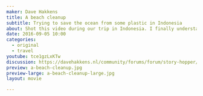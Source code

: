 ```yaml
---
maker: Dave Hakkens
title: A beach cleanup
subtitle: Trying to save the ocean from some plastic in Indonesia
about: Shot this video during our trip in Indonesia. I finally understand why people throw their trash on the ground. Also did a beach clean up here in Bali 95% plastic!
date: 2016-09-05 10:00
categories:
  - original
  - travel
youtube: tce1gzLxKTw
discussion: https://davehakkens.nl/community/forums/forum/story-hopper/discuss/
preview: a-beach-cleanup.jpg
preview-large: a-beach-cleanup-large.jpg
layout: movie

---
```

